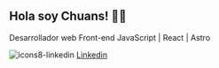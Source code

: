 ## Hola soy Chuans! 🚀😁
Desarrollador web Front-end JavaScript | React | Astro

![icons8-linkedin](https://github.com/user-attachments/assets/7830984f-76d4-41a2-a9f5-a5dc1a889af2) [Linkedin](https://www.linkedin.com/in/juan-diego-acosta-liscano-821ba619a/)

